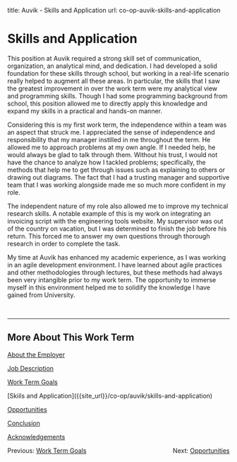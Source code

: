 title: Auvik - Skills and Application
url: co-op-auvik-skills-and-application

<h1 class="u-lead center">Skills and Application</h1>

This position at Auvik required a strong skill set of communication, organization, an analytical mind, and dedication. I had developed a solid foundation for these skills through school, but working in a real-life scenario really helped to augment all these areas. In particular, the skills that I saw the greatest improvement in over the work term were my analytical view and programming skills. Though I had some programming background from school, this position allowed me to directly apply this knowledge and expand my skills in a practical and hands-on manner.

Considering this is my first work term, the independence within a team was an aspect that struck me. I appreciated the sense of independence and responsibility that my manager instilled in me throughout the term. He allowed me to approach problems at my own angle. If I needed help, he would always be glad to talk through them. Without his trust, I would not have the chance to analyze how I tackled problems; specifically, the methods that help me to get through issues such as explaining to others or drawing out diagrams. The fact that I had a trusting manager and supportive team that I was working alongside made me so much more confident in my role.

The independent nature of my role also allowed me to improve my technical research skills. A notable example of this is my work on integrating an invoicing script with the engineering tools website. My supervisor was out of the country on vacation, but I was determined to finish the job before his return. This forced me to answer my own questions through thorough research in order to complete the task.

My time at Auvik has enhanced my academic experience, as I was working in an agile development environment. I have learned about agile practices and other methodologies through lectures, but these methods had always been very intangible prior to my work term. The opportunity to immerse myself in this environment helped me to solidify the knowledge I have gained from University.

<br>
<hr>

<h2 class="u-sublead">More About This Work Term</h2>

[About the Employer]({{site_url}}/co-op/auvik/about-the-employer)

[Job Description]({{site_url}}/co-op/auvik/job-description)

[Work Term Goals]({{site_url}}/co-op/auvik/work-term-goals)

<span class='active'>
  [Skiils and Application]({{site_url}}/co-op/auvik/skills-and-application)
</span>

[Opportunities]({{site_url}}/co-op/auvik/opportunities)

[Conclusion]({{site_url}}/co-op/auvik/conclusion)

[Acknowledgements]({{site_url}}/co-op/auvik/acknowledgements)

<div style="float: left;">
  Previous: <a href="{{ site_url }}/co-op/auvik/work-term-goals">Work Term Goals</a>
</div>

<div style="float: right;">
  Next: <a href="{{ site_url }}/co-op/auvik/opportunities">Opportunities</a>
</div>
